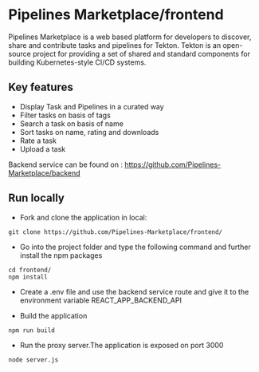 # Pipelines Marketplace/frontend 
Pipelines Marketplace is a web based platform for developers to discover, share and contribute tasks and pipelines for Tekton. Tekton is an open-source project for providing a set of shared and standard components for building Kubernetes-style CI/CD systems.

## Key features
* Display Task and Pipelines in a curated way
* Filter tasks on basis of tags
* Search a task on basis of name
* Sort tasks on name, rating and downloads
* Rate a task
* Upload a task

Backend service can be found on : <https://github.com/Pipelines-Marketplace/backend>


## Run locally
* Fork and clone the application in local:
```
git clone https://github.com/Pipelines-Marketplace/frontend/
```

* Go into the project folder and type the following command and further install the npm packages

```
cd frontend/
npm install
```

* Create a .env file and use the backend service route and give it to the environment variable REACT_APP_BACKEND_API 

* Build the application 

```
npm run build
```

* Run the proxy server.The application is exposed on port 3000

```
node server.js
```


